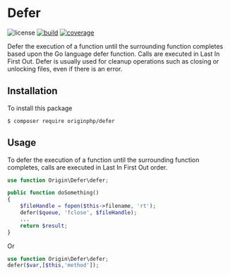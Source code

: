 # Defer

![license](https://img.shields.io/badge/license-MIT-brightGreen.svg)
[![build](https://github.com/originphp/defer/workflows/CI/badge.svg)](https://github.com/originphp/defer/actions)
[![coverage](https://coveralls.io/repos/github/originphp/defer/badge.svg?branch=master)](https://coveralls.io/github/originphp/defer?branch=master)

Defer the execution of a function until the surrounding function completes based upon the Go language defer function. Calls are executed in Last In First Out. Defer is usually used for cleanup operations such as closing or unlocking files, even if there is an error.

## Installation

To install this package

```linux
$ composer require originphp/defer
```

## Usage

To defer the execution of a function until the surrounding function completes, calls are executed in Last In First Out order.

```php
use function Origin\Defer\defer;

public function doSomething()
{
    $fileHandle = fopen($this->filename, 'rt');
    defer($queue, 'fclose', $fileHandle);
    ...
    return $result;
}
```

Or

```php
use function Origin\Defer\defer;
defer($var,[$this,'method']);
```
